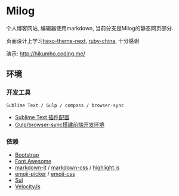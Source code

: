 Milog
===================
个人博客网站, 编辑器使用markdown, 当前分支是Milog的静态网页部分.

页面设计上学习[hexo-theme-next](http://theme-next.iissnan.com/), [ruby-china](https://ruby-china.org/),  十分感谢

演示: http://hikumho.coding.me/


## 环境

### 开发工具
```
Sublime Text / Gulp / compass / browser-sync
```
- [Sublime Text 插件配置](https://docs.google.com/document/d/1Fv8BgLtWR1ulK32haUx4O2etqDdOcgbqBXTPTaru0H8/edit?usp=drive_web) 
- [Gulp/browser-sync搭建前端开发环境](https://github.com/HiKumho/sass_example)

### 依赖

- [Bootstrap](https://twitter.github.com/bootstrap)
- [Font Awesome](http://fortawesome.github.io/Font-Awesome/icons/)
- [markdown-it](https://github.com/markdown-it/markdown-it) / [markdown-css](https://github.com/mrcoles/markdown-css) / [highlight.js](https://github.com/isagalaev/highlight.js)
- [emoji-picker](https://github.com/OneSignal/emoji-picker) / [emoji-css](https://github.com/afeld/emoji-css)
- [Sui](https://github.com/sdc-alibaba/sui)
- [VelocityJs](http://velocityjs.org/)
